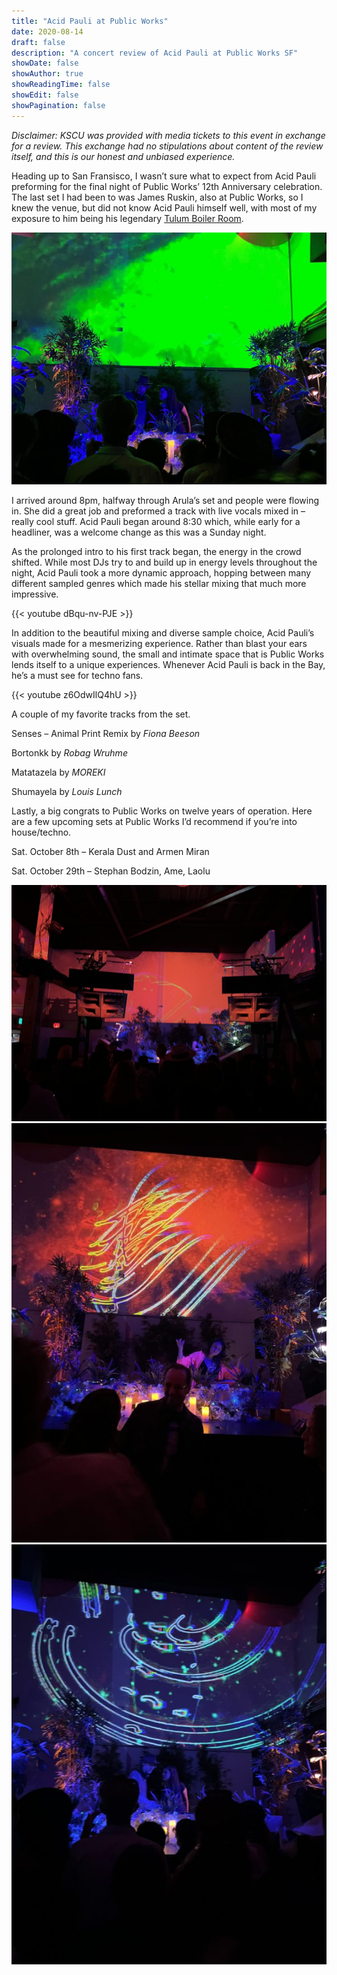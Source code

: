 ```yaml
---
title: "Acid Pauli at Public Works"
date: 2020-08-14
draft: false
description: "A concert review of Acid Pauli at Public Works SF"
showDate: false
showAuthor: true
showReadingTime: false
showEdit: false
showPagination: false
---
```


_Disclaimer: KSCU was provided with media tickets to this event in exchange for a review. This exchange had no stipulations about content of the review itself, and this is our honest and unbiased experience._

Heading up to San Fransisco, I wasn’t sure what to expect from Acid Pauli preforming for the final night of Public Works’ 12th Anniversary celebration. The last set I had been to was James Ruskin, also at Public Works, so I knew the venue, but did not know Acid Pauli himself well, with most of my exposure to him being his legendary [Tulum Boiler Room](https://youtu.be/EfZu4BCi644).

![Acid Pauli during a set change.](acid_pauli_set_change.jpg)

I arrived around 8pm, halfway through Arula’s set and people were flowing in. She did a great job and preformed a track with live vocals mixed in – really cool stuff. Acid Pauli began around 8:30 which, while early for a headliner, was a welcome change as this was a Sunday night.

As the prolonged intro to his first track began, the energy in the crowd shifted. While most DJs try to and build up in energy levels throughout the night, Acid Pauli took a more dynamic approach, hopping between many different sampled genres which made his stellar mixing that much more impressive.

{{< youtube dBqu-nv-PJE >}}

In addition to the beautiful mixing and diverse sample choice, Acid Pauli’s visuals made for a mesmerizing experience. Rather than blast your ears with overwhelming sound, the small and intimate space that is Public Works lends itself to a unique experiences. Whenever Acid Pauli is back in the Bay, he’s a must see for techno fans.

{{< youtube z6OdwIlQ4hU >}}

A couple of my favorite tracks from the set.

Senses – Animal Print Remix by _Fiona Beeson_

Bortonkk by _Robag Wruhme_

Matatazela by _MOREKI_

Shumayela by _Louis Lunch_

Lastly, a big congrats to Public Works on twelve years of operation. Here are a few upcoming sets at Public Works I’d recommend if you’re into house/techno.

Sat. October 8th – Kerala Dust and Armen Miran

Sat. October 29th – Stephan Bodzin, Ame, Laolu

![](public_works1.jpg)
![](public_works2.jpg)
![](public_works3.jpg)
